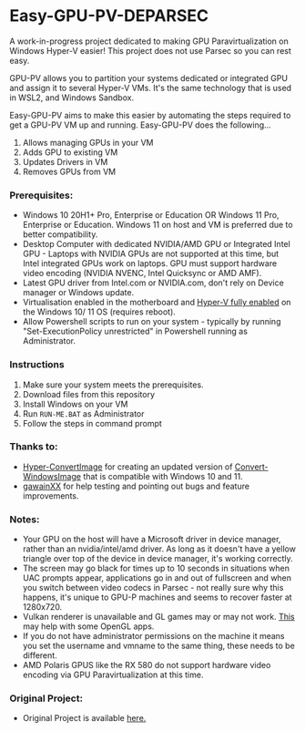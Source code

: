 # Easy-GPU-PV-DEPARSEC
A work-in-progress project dedicated to making GPU Paravirtualization on Windows Hyper-V easier!
This project does not use Parsec so you can rest easy.

GPU-PV allows you to partition your systems dedicated or integrated GPU and assign it to several Hyper-V VMs.  It's the same technology that is used in WSL2, and Windows Sandbox.

Easy-GPU-PV aims to make this easier by automating the steps required to get a GPU-PV VM up and running.
Easy-GPU-PV does the following...
1. Allows managing GPUs in your VM
2. Adds GPU to existing VM
3. Updates Drivers in VM
4. Removes GPUs from VM

### Prerequisites:
* Windows 10 20H1+ Pro, Enterprise or Education OR Windows 11 Pro, Enterprise or Education.  Windows 11 on host and VM is preferred due to better compatibility.
* Desktop Computer with dedicated NVIDIA/AMD GPU or Integrated Intel GPU - Laptops with NVIDIA GPUs are not supported at this time, but Intel integrated GPUs work on laptops.  GPU must support hardware video encoding (NVIDIA NVENC, Intel Quicksync or AMD AMF).
* Latest GPU driver from Intel.com or NVIDIA.com, don't rely on Device manager or Windows update.
* Virtualisation enabled in the motherboard and [Hyper-V fully enabled](https://docs.microsoft.com/en-us/virtualization/hyper-v-on-windows/quick-start/enable-hyper-v) on the Windows 10/ 11 OS (requires reboot).
* Allow Powershell scripts to run on your system - typically by running "Set-ExecutionPolicy unrestricted" in Powershell running as Administrator.

### Instructions
1. Make sure your system meets the prerequisites.
2. Download files from this repository
3. Install Windows on your VM
4. Run ```RUN-ME.BAT``` as Administrator
5. Follow the steps in command prompt

### Thanks to:
- [Hyper-ConvertImage](https://github.com/tabs-not-spaces/Hyper-ConvertImage) for creating an updated version of [Convert-WindowsImage](https://github.com/MicrosoftDocs/Virtualization-Documentation/tree/master/hyperv-tools/Convert-WindowsImage) that is compatible with Windows 10 and 11.
- [gawainXX](https://github.com/gawainXX) for help testing and pointing out bugs and feature improvements.


### Notes:
- Your GPU on the host will have a Microsoft driver in device manager, rather than an nvidia/intel/amd driver. As long as it doesn't have a yellow triangle over top of the device in device manager, it's working correctly.
- The screen may go black for times up to 10 seconds in situations when UAC prompts appear, applications go in and out of fullscreen and when you switch between video codecs in Parsec - not really sure why this happens, it's unique to GPU-P machines and seems to recover faster at 1280x720.
- Vulkan renderer is unavailable and GL games may or may not work.  [This](https://www.microsoft.com/en-us/p/opencl-and-opengl-compatibility-pack/9nqpsl29bfff?SilentAuth=1&wa=wsignin1.0#activetab=pivot:overviewtab) may help with some OpenGL apps.
- If you do not have administrator permissions on the machine it means you set the username and vmname to the same thing, these needs to be different.
- AMD Polaris GPUS like the RX 580 do not support hardware video encoding via GPU Paravirtualization at this time.

### Original Project:
- Original Project is available [here.](https://github.com/jamesstringerparsec/Easy-GPU-PV)
